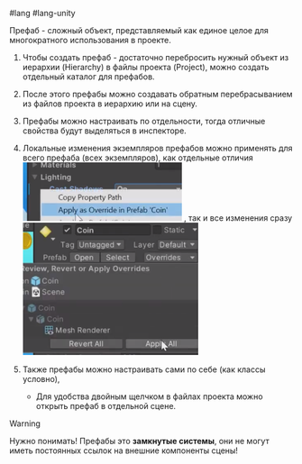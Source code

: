 #lang #lang-unity

Префаб - сложный объект, представляемый как единое целое для многократного использования в проекте.

1. Чтобы создать префаб - достаточно перебросить нужный объект из иерархии (Hierarchy) в файлы проекта (Project), можно создать отдельный каталог для префабов.
2. После этого префабы можно создавать обратным перебрасыванием из файлов проекта в иерархию или на сцену.
3. Префабы можно настраивать по отдельности, тогда отличные свойства будут выделяться в инспекторе.
4. Локальные изменения экземпляров префабов можно применять для всего префаба (всех экземпляров), как отдельные отличия
	 ![](heap/_files/Unity/Pasted%20image%2020240305211537.png)
	 , так и все изменения сразу
	![](heap/_files/Unity/Pasted%20image%2020240305211702.png)

5. Также префабы можно настраивать сами по себе (как классы условно), 
	- Для удобства двойным щелчком в файлах проекта можно открыть префаб в отдельной сцене.

>[!Warning]
> Нужно понимать! Префабы это **замкнутые системы**, они не могут иметь постоянных ссылок на внешние компоненты сцены!
